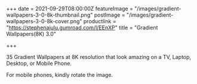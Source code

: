 +++
date = 2021-09-29T08:00:00Z
featureImage = "/images/gradient-wallpapers-3-0-8k-thumbnail.png"
postImage = "/images/gradient-wallpapers-3-0-8k-cover.png"
productlink = "https://stephenajulu.gumroad.com/l/EEnXP"
title = "Gradient Wallpapers(8K) 3.0"

+++

35 Gradient Wallpapers at 8K resolution that look amazing on a TV, Laptop, Desktop, or Mobile Phone.

For mobile phones, kindly rotate the image.
